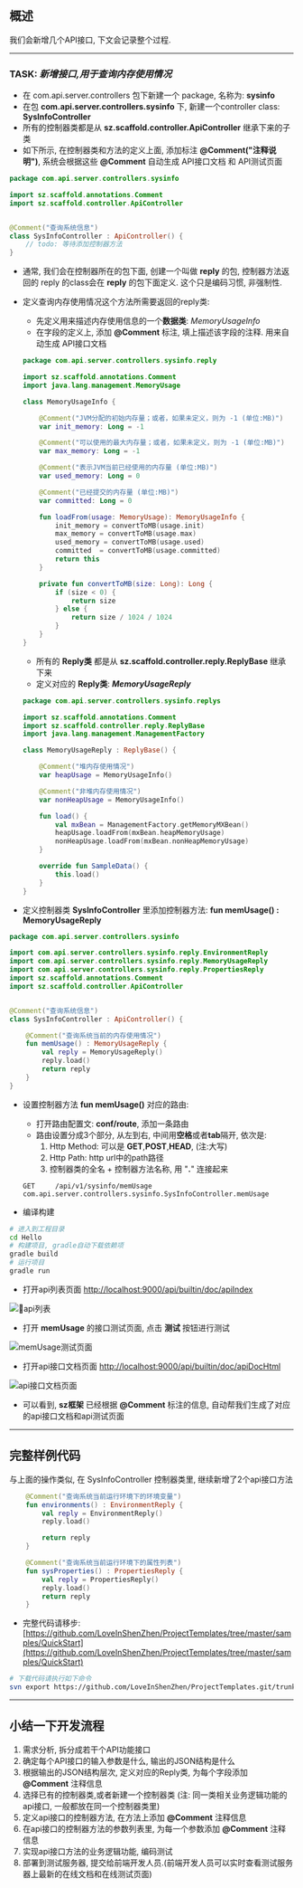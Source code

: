 ## 概述

我们会新增几个API接口, 下文会记录整个过程.

---

### TASK: _新增接口,用于查询内存使用情况_
* 在 com.api.server.controllers 包下新建一个 package, 名称为: **sysinfo**
* 在包 **com.api.server.controllers.sysinfo** 下, 新建一个controller class: **SysInfoController**
* 所有的控制器类都是从 **sz.scaffold.controller.ApiController** 继承下来的子类
* 如下所示, 在控制器类和方法的定义上面, 添加标注 **@Comment("注释说明")**, 系统会根据这些 **@Comment** 自动生成 API接口文档 和 API测试页面

```kotlin
package com.api.server.controllers.sysinfo

import sz.scaffold.annotations.Comment
import sz.scaffold.controller.ApiController


@Comment("查询系统信息")
class SysInfoController : ApiController() {
    // todo: 等待添加控制器方法
}
```

* 通常, 我们会在控制器所在的包下面, 创建一个叫做 **reply** 的包, 控制器方法返回的 reply 的class会在 **reply** 的包下面定义. 这个只是编码习惯, 非强制性.
* 定义查询内存使用情况这个方法所需要返回的reply类:
    * 先定义用来描述内存使用信息的一个**数据类**: _MemoryUsageInfo_
    * 在字段的定义上, 添加 **@Comment** 标注, 填上描述该字段的注释. 用来自动生成 API接口文档

    ```kotlin
    package com.api.server.controllers.sysinfo.reply

    import sz.scaffold.annotations.Comment
    import java.lang.management.MemoryUsage

    class MemoryUsageInfo {

        @Comment("JVM分配的初始内存量；或者，如果未定义，则为 -1 (单位:MB)")
        var init_memory: Long = -1

        @Comment("可以使用的最大内存量；或者，如果未定义，则为 -1 (单位:MB)")
        var max_memory: Long = -1

        @Comment("表示JVM当前已经使用的内存量 (单位:MB)")
        var used_memory: Long = 0

        @Comment("已经提交的内存量 (单位:MB)")
        var committed: Long = 0

        fun loadFrom(usage: MemoryUsage): MemoryUsageInfo {
            init_memory = convertToMB(usage.init)
            max_memory = convertToMB(usage.max)
            used_memory = convertToMB(usage.used)
            committed  = convertToMB(usage.committed)
            return this
        }

        private fun convertToMB(size: Long): Long {
            if (size < 0) {
                return size
            } else {
                return size / 1024 / 1024
            }
        }
    }
    ```
    * 所有的 **Reply类** 都是从 **sz.scaffold.controller.reply.ReplyBase** 继承下来
    * 定义对应的 **Reply类**:  _**MemoryUsageReply**_

    ```kotlin
    package com.api.server.controllers.sysinfo.replys

    import sz.scaffold.annotations.Comment
    import sz.scaffold.controller.reply.ReplyBase
    import java.lang.management.ManagementFactory

    class MemoryUsageReply : ReplyBase() {

        @Comment("堆内存使用情况")
        var heapUsage = MemoryUsageInfo()

        @Comment("非堆内存使用情况")
        var nonHeapUsage = MemoryUsageInfo()

        fun load() {
            val mxBean = ManagementFactory.getMemoryMXBean()
            heapUsage.loadFrom(mxBean.heapMemoryUsage)
            nonHeapUsage.loadFrom(mxBean.nonHeapMemoryUsage)
        }

        override fun SampleData() {
            this.load()
        }
    }
    ```

* 定义控制器类 **SysInfoController** 里添加控制器方法: **fun memUsage() : MemoryUsageReply**

```kotlin
package com.api.server.controllers.sysinfo

import com.api.server.controllers.sysinfo.reply.EnvironmentReply
import com.api.server.controllers.sysinfo.reply.MemoryUsageReply
import com.api.server.controllers.sysinfo.reply.PropertiesReply
import sz.scaffold.annotations.Comment
import sz.scaffold.controller.ApiController


@Comment("查询系统信息")
class SysInfoController : ApiController() {

    @Comment("查询系统当前的内存使用情况")
    fun memUsage() : MemoryUsageReply {
        val reply = MemoryUsageReply()
        reply.load()
        return reply
    }
}
```

* 设置控制器方法 **fun memUsage()** 对应的路由:
    * 打开路由配置文: **conf/route**, 添加一条路由
    * 路由设置分成3个部分, 从左到右, 中间用**空格**或者**tab**隔开, 依次是:
        1. Http Method: 可以是 **GET**,**POST**,**HEAD**, (注:大写)
        1. Http Path: http url中的path路径
        1. 控制器类的全名 + 控制器方法名称, 用 "**.**" 连接起来

    ```
    GET     /api/v1/sysinfo/memUsage        com.api.server.controllers.sysinfo.SysInfoController.memUsage
    ```

* 编译构建

```bash
# 进入到工程目录
cd Hello
# 构建项目, gradle自动下载依赖项
gradle build
# 运行项目
gradle run
```

* 打开api列表页面 [http://localhost:9000/api/builtin/doc/apiIndex](http://localhost:9000/api/builtin/doc/apiIndex)

![api列表](../../img/quick_start_api_index.png)

* 打开 **memUsage** 的接口测试页面, 点击 **测试** 按钮进行测试

![memUsage测试页面](../../img/quick_start_memUsage.png)

* 打开api接口文档页面 [http://localhost:9000/api/builtin/doc/apiDocHtml](http://localhost:9000/api/builtin/doc/apiDocHtml)

![api接口文档页面](../../img/quick_start_api_doc.png)

* 可以看到, **sz框架** 已经根据 **@Comment** 标注的信息, 自动帮我们生成了对应的api接口文档和api测试页面

---
## 完整样例代码
与上面的操作类似, 在 SysInfoController 控制器类里, 继续新增了2个api接口方法

```kotlin
    @Comment("查询系统当前运行环境下的环境变量")
    fun environments() : EnvironmentReply {
        val reply = EnvironmentReply()
        reply.load()

        return reply
    }

    @Comment("查询系统当前运行环境下的属性列表")
    fun sysProperties() : PropertiesReply {
        val reply = PropertiesReply()
        reply.load()
        return reply
    }
```

* 完整代码请移步: [https://github.com/LoveInShenZhen/ProjectTemplates/tree/master/samples/QuickStart](https://github.com/LoveInShenZhen/ProjectTemplates/tree/master/samples/QuickStart)

```bash
# 下载代码请执行如下命令
svn export https://github.com/LoveInShenZhen/ProjectTemplates.git/trunk/samples/QuickStart QuickStart
```

---
## 小结一下开发流程
1. 需求分析, 拆分成若干个API功能接口
1. 确定每个API接口的输入参数是什么, 输出的JSON结构是什么
1. 根据输出的JSON结构层次, 定义对应的Reply类, 为每个字段添加 **@Comment** 注释信息
1. 选择已有的控制器类,或者新建一个控制器类 (注: 同一类相关业务逻辑功能的api接口, 一般都放在同一个控制器类里)
1. 定义api接口的控制器方法, 在方法上添加 **@Comment** 注释信息
1. 在api接口的控制器方法的参数列表里, 为每一个参数添加 **@Comment** 注释信息
1. 实现api接口方法的业务逻辑功能, 编码测试
1. 部署到测试服务器, 提交给前端开发人员.(前端开发人员可以实时查看测试服务器上最新的在线文档和在线测试页面)
